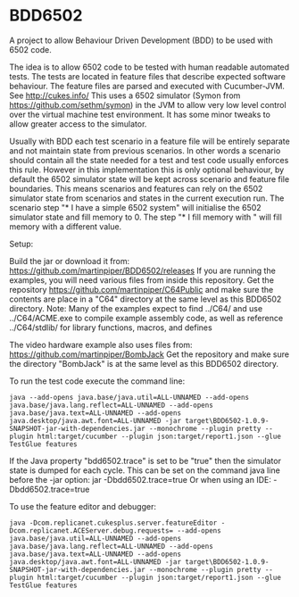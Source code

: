 BDD6502
=======

A project to allow Behaviour Driven Development (BDD) to be used with 6502 code.

The idea is to allow 6502 code to be tested with human readable automated tests.
The tests are located in feature files that describe expected software behaviour.
The feature files are parsed and executed with Cucumber-JVM. See http://cukes.info/
This uses a 6502 simulator (Symon from https://github.com/sethm/symon) in the JVM to allow very low level control over the virtual machine test environment.
It has some minor tweaks to allow greater access to the simulator.

Usually with BDD each test scenario in a feature file will be entirely separate and not maintain state from previous scenarios.
In other words a scenario should contain all the state needed for a test and test code usually enforces this rule.
However in this implementation this is only optional behaviour, by default the 6502 simulator state will be kept across scenario and feature file boundaries.
This means scenarios and features can rely on the 6502 simulator state from scenarios and states in the current execution run.
The scenario step "* I have a simple 6502 system" will initialise the 6502 simulator state and fill memory to 0.
The step "* I fill memory with <value>" will fill memory with a different value.


Setup:

Build the jar or download it from: https://github.com/martinpiper/BDD6502/releases
If you are running the examples, you will need various files from inside this repository.
	Get the repository https://github.com/martinpiper/C64Public and make sure the contents are place in a "C64" directory at the same level as this BDD6502 directory.
	Note: Many of the examples expect to find ../C64/ and use ../C64/ACME.exe to compile example assembly code, as well as reference ../C64/stdlib/ for library functions, macros, and defines

The video hardware example also uses files from: https://github.com/martinpiper/BombJack
	Get the repository and make sure the directory "BombJack" is at the same level as this BDD6502 directory.
	

To run the test code execute the command line:

	java --add-opens java.base/java.util=ALL-UNNAMED --add-opens java.base/java.lang.reflect=ALL-UNNAMED --add-opens java.base/java.text=ALL-UNNAMED --add-opens java.desktop/java.awt.font=ALL-UNNAMED -jar target\BDD6502-1.0.9-SNAPSHOT-jar-with-dependencies.jar --monochrome --plugin pretty --plugin html:target/cucumber --plugin json:target/report1.json --glue TestGlue features

If the Java property "bdd6502.trace" is set to be "true" then the simulator state is dumped for each cycle.
This can be set on the command java line before the -jar option: jar -Dbdd6502.trace=true
Or when using an IDE: -Dbdd6502.trace=true


To use the feature editor and debugger:

	java -Dcom.replicanet.cukesplus.server.featureEditor -Dcom.replicanet.ACEServer.debug.requests= --add-opens java.base/java.util=ALL-UNNAMED --add-opens java.base/java.lang.reflect=ALL-UNNAMED --add-opens java.base/java.text=ALL-UNNAMED --add-opens java.desktop/java.awt.font=ALL-UNNAMED -jar target\BDD6502-1.0.9-SNAPSHOT-jar-with-dependencies.jar --monochrome --plugin pretty --plugin html:target/cucumber --plugin json:target/report1.json --glue TestGlue features
